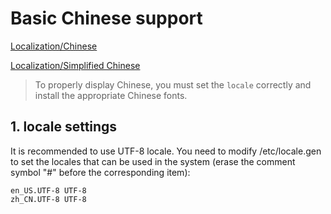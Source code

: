 # Basic Chinese support
[Localization/Chinese](https://wiki.archlinux.org/title/Localization/Chinese)  

[Localization/Simplified Chinese](https://wiki.archlinux.org/title/Localization/Simplified_Chinese?rdfrom=https%3A%2F%2Fwiki.archlinux.org%2Findex.php%3Ftitle%3DLocalization%2FSimplified_Chinese_%28%25E7%25AE%2580%25E4%25BD%2593%25E4%25B8%25AD%25E6%2596%2587%29%26redirect%3Dno)


> To properly display Chinese, you must set the `locale` correctly and install the appropriate Chinese fonts.


## 1. locale settings
It is recommended to use UTF-8 locale. You need to modify /etc/locale.gen to set the locales that can be used in the system (erase the comment symbol "#" before the corresponding item):
```
en_US.UTF-8 UTF-8
zh_CN.UTF-8 UTF-8
```